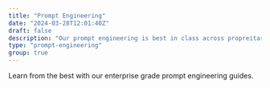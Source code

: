 ```yaml
---
title: "Prompt Engineering"
date: "2024-03-28T12:01:40Z"
draft: false
description: "Our prompt engineering is best in class across propreitary and open source models, take a look at our guides for different industries and learn from the best."
type: "prompt-engineering"
group: true
---
```

Learn from the best with our enterprise grade prompt engineering guides.
